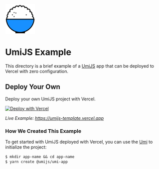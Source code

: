 ![UmiJS Logo](https://github.com/vercel/vercel/blob/main/packages/frameworks/logos/umi.svg)

# UmiJS Example

This directory is a brief example of a [UmiJS](https://umijs.org/) app that can be deployed to Vercel with zero configuration.

## Deploy Your Own

Deploy your own UmiJS project with Vercel.

[![Deploy with Vercel](https://vercel.com/button)](https://vercel.com/new/clone?repository-url=https://github.com/vercel/vercel/tree/main/examples/umijs&template=umijs)

_Live Example: https://umijs-template.vercel.app_

### How We Created This Example

To get started with UmiJS deployed with Vercel, you can use the [Umi](https://github.com/umijs/umi) to initialize the project:

```shell
$ mkdir app-name && cd app-name
$ yarn create @umijs/umi-app
```
